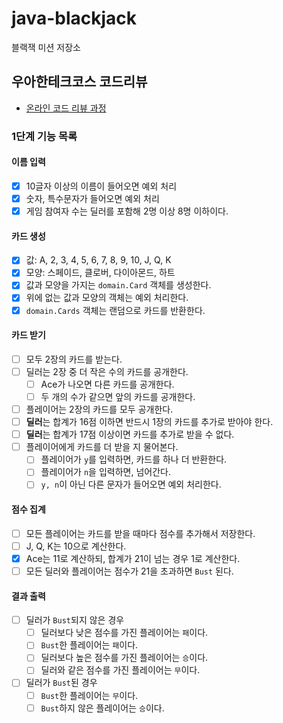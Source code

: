 # java-blackjack

블랙잭 미션 저장소

## 우아한테크코스 코드리뷰

- [온라인 코드 리뷰 과정](https://github.com/woowacourse/woowacourse-docs/blob/master/maincourse/README.md)

### 1단계 기능 목록

#### 이름 입력

- [x] 10글자 이상의 이름이 들어오면 예외 처리
- [x] 숫자, 특수문자가 들어오면 예외 처리
- [x] 게임 참여자 수는 딜러를 포함해 2명 이상 8명 이하이다.

#### 카드 생성

- [x] 값: A, 2, 3, 4, 5, 6, 7, 8, 9, 10, J, Q, K
- [x] 모양: 스페이드, 클로버, 다이아몬드, 하트
- [x] 값과 모양을 가지는 `domain.Card` 객체를 생성한다.
- [x] 위에 없는 값과 모양의 객체는 예외 처리한다.
- [x] `domain.Cards` 객체는 랜덤으로 카드를 반환한다. 

#### 카드 받기

- [ ] 모두 2장의 카드를 받는다.
- [ ] 딜러는 2장 중 더 작은 수의 카드를 공개한다.
    - [ ] Ace가 나오면 다른 카드를 공개한다.
    - [ ] 두 개의 수가 같으면 앞의 카드를 공개한다.
- [ ] 플레이어는 2장의 카드를 모두 공개한다.
- [ ] **딜러**는 합계가 16점 이하면 반드시 1장의 카드를 추가로 받아야 한다.
- [ ] **딜러**는 합계가 17점 이상이면 카드를 추가로 받을 수 없다.
- [ ] 플레이어에게 카드를 더 받을 지 물어본다.
    - [ ] 플레이어가 `y`를 입력하면, 카드를 하나 더 반환한다.
    - [ ] 플레이어가 `n`을 입력하면, 넘어간다.
    - [ ] `y, n`이 아닌 다른 문자가 들어오면 예외 처리한다.

#### 점수 집계

- [ ] 모든 플레이어는 카드를 받을 때마다 점수를 추가해서 저장한다.
- [ ] J, Q, K는 10으로 계산한다.
- [x] Ace는 11로 계산하되, 합계가 21이 넘는 경우 1로 계산한다.
- [ ] 모든 딜러와 플레이어는 점수가 21을 초과하면 `Bust` 된다.

#### 결과 출력

- [ ] 딜러가 `Bust`되지 않은 경우
    - [ ] 딜러보다 낮은 점수를 가진 플레이어는 `패`이다.
    - [ ] `Bust`한 플레이어는 `패`이다.
    - [ ] 딜러보다 높은 점수를 가진 플레이어는 `승`이다.
    - [ ] 딜러와 같은 점수를 가진 플레이어는 `무`이다.
- [ ] 딜러가 `Bust`된 경우
    - [ ] `Bust`한 플레이어는 `무`이다.
    - [ ] `Bust`하지 않은 플레이어는 `승`이다.
